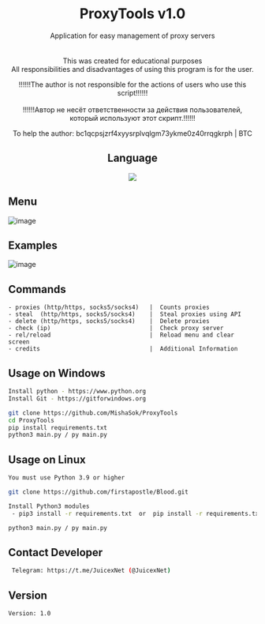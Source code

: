 <div align=center>
 
# ProxyTools v1.0

 Application for easy management of proxy servers<br/><br/><br/>
 This was created for educational purposes<br/>
 All responsibilities and disadvantages of using this program is for the user.<br/>

!!!!!!The author is not responsible for the actions of users who use this script!!!!!!<br/><br/>
!!!!!!Автор не несёт ответственности за действия пользователей, который используют этот скрипт.!!!!!!<br/>
 
 To help the author: bc1qcpsjzrf4xyysrplvqlgm73ykme0z40rrqgkrph  | BTC<br/>

## Language</br>

 <img src="https://img.shields.io/badge/Python-FFDD00?style=for-the-badge&logo=python&logoColor=blue"/></br>
</div>


## Menu
![image](https://cdn.discordapp.com/attachments/386836891703705600/976949707823783996/unknown.png)

## Examples
![image](https://cdn.discordapp.com/attachments/386836891703705600/976955696828543036/unknown.png)


## Commands
```shell
- proxies (http/https, socks5/socks4)   |  Counts proxies  
- steal  (http/https, socks5/socks4)    |  Steal proxies using API
- delete (http/https, socks5/socks4)    |  Delete proxies
- check (ip)                            |  Check proxy server
- rel/reload                            |  Reload menu and clear screen
- credits                               |  Additional Information
```

## Usage on Windows
```sh
Install python - https://www.python.org
Install Git - https://gitforwindows.org 

git clone https://github.com/MishaSok/ProxyTools
cd ProxyTools
pip install requirements.txt
python3 main.py / py main.py
```

## Usage on Linux
```sh
You must use Python 3.9 or higher

git clone https://github.com/firstapostle/Blood.git

Install Python3 modules
 - pip3 install -r requirements.txt  or  pip install -r requirements.txt

python3 main.py / py main.py
```
## Contact Developer
```sh
 Telegram: https://t.me/JuicexNet (@JuicexNet)
```

## Version
```shell
Version: 1.0
```